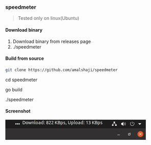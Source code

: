 ### speedmeter

> Tested only on linux(Ubuntu)

#### Download binary
1. Download binary from releases page
2. ./speedmeter

#### Build from source
```bash
git clone https://github.com/amalshaji/speedmeter
```
cd speedmeter

go build 

./speedmeter

#### Screenshot
![speedmeter](speedmeter.jpg)